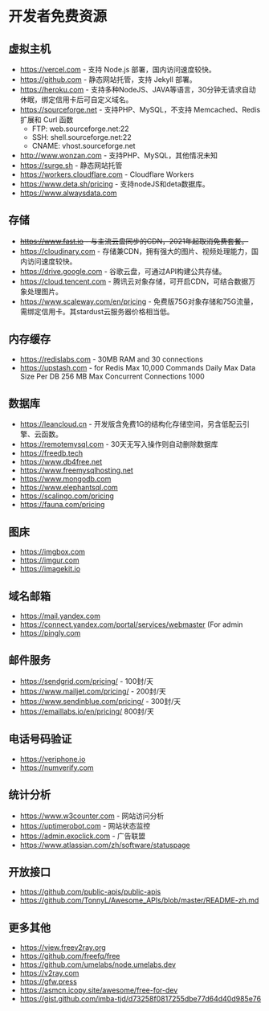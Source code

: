 # 开发者免费资源

## 虚拟主机

- https://vercel.com - 支持 Node.js 部署，国内访问速度较快。
- https://github.com - 静态网站托管，支持 Jekyll 部署。
- https://heroku.com -
  支持多种NodeJS、JAVA等语言，30分钟无请求自动休眠，绑定信用卡后可自定义域名。
- https://sourceforge.net - 支持PHP、MySQL，不支持 Memcached、Redis 扩展和 Curl
  函数
  - FTP: web.sourceforge.net:22
  - SSH: shell.sourceforge.net:22
  - CNAME: vhost.sourceforge.net
- http://www.wonzan.com - 支持PHP、MySQL，其他情况未知
- https://surge.sh - 静态网站托管
- https://workers.cloudflare.com - Cloudflare Workers
- https://www.deta.sh/pricing - 支持nodeJS和deta数据库。
- https://www.alwaysdata.com

## 存储

- ~~https://www.fast.io - 与主流云盘同步的CDN，2021年起取消免费套餐。~~
- https://cloudinary.com -
  存储兼CDN，拥有强大的图片、视频处理能力，国内访问速度较快。
- https://drive.google.com - 谷歌云盘，可通过API构建公共存储。
- https://cloud.tencent.com -
  腾讯云对象存储，可开启CDN，可结合数据万象处理图片。
- https://www.scaleway.com/en/pricing -
  免费版75G对象存储和75G流量，需绑定信用卡。其stardust云服务器价格相当低。

## 内存缓存

- https://redislabs.com - 30MB RAM and 30 connections
- https://upstash.com - for Redis Max 10,000 Commands Daily Max Data Size Per DB
  256 MB Max Concurrent Connections 1000

## 数据库

- https://leancloud.cn -
  开发版含免费1G的结构化存储空间，另含低配云引擎、云函数。
- https://remotemysql.com - 30天无写入操作则自动删除数据库
- https://freedb.tech
- https://www.db4free.net
- https://www.freemysqlhosting.net
- https://www.mongodb.com
- https://www.elephantsql.com
- https://scalingo.com/pricing
- https://fauna.com/pricing

## 图床

- https://imgbox.com
- https://imgur.com
- https://imagekit.io

## 域名邮箱

- https://mail.yandex.com
- https://connect.yandex.com/portal/services/webmaster (For admin
- https://pingly.com

## 邮件服务

- https://sendgrid.com/pricing/ - 100封/天
- https://www.mailjet.com/pricing/ - 200封/天
- https://www.sendinblue.com/pricing/ - 300封/天
- https://emaillabs.io/en/pricing/ 800封/天

## 电话号码验证

- https://veriphone.io
- https://numverify.com

## 统计分析

- https://www.w3counter.com - 网站访问分析
- https://uptimerobot.com - 网站状态监控
- https://admin.exoclick.com - 广告联盟
- https://www.atlassian.com/zh/software/statuspage

## 开放接口

- https://github.com/public-apis/public-apis
- https://github.com/TonnyL/Awesome_APIs/blob/master/README-zh.md

## 更多其他

- https://view.freev2ray.org
- https://github.com/freefq/free
- https://github.com/umelabs/node.umelabs.dev
- https://v2ray.com
- https://gfw.press
- https://asmcn.icopy.site/awesome/free-for-dev
- https://gist.github.com/imba-tjd/d73258f0817255dbe77d64d40d985e76
